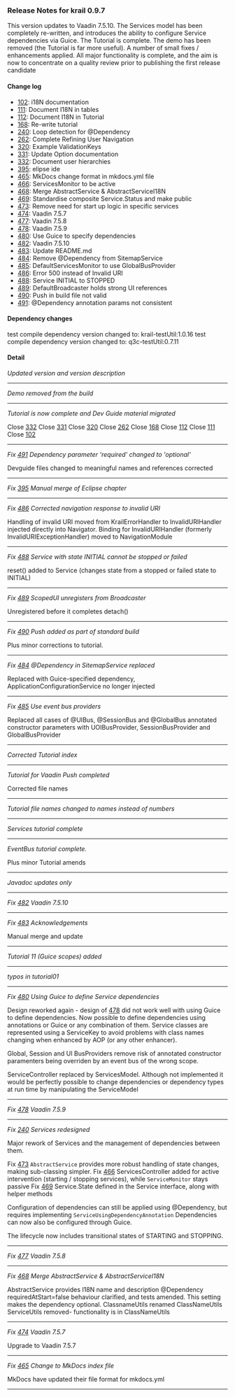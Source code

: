 ### Release Notes for krail 0.9.7

This version updates to Vaadin 7.5.10.  The Services model has been completely re-written, and introduces the ability to configure Service dependencies via Guice.
The Tutorial is complete. The demo has been removed (the Tutorial is far more useful). A number of small fixes / enhancements applied.  All major functionality is complete, and the aim is now to concentrate on a quality review prior to publishing the first release candidate 

#### Change log

-   [102](https://github.com/davidsowerby/krail/issues/102): i18N documentation
-   [111](https://github.com/davidsowerby/krail/issues/111): Document I18N in tables
-   [112](https://github.com/davidsowerby/krail/issues/112): Document I18N in Tutorial
-   [168](https://github.com/davidsowerby/krail/issues/168): Re-write tutorial
-   [240](https://github.com/davidsowerby/krail/issues/240): Loop detection for @Dependency
-   [262](https://github.com/davidsowerby/krail/issues/262): Complete Refining User Navigation
-   [320](https://github.com/davidsowerby/krail/issues/320): Example ValidationKeys
-   [331](https://github.com/davidsowerby/krail/issues/331): Update Option documentation
-   [332](https://github.com/davidsowerby/krail/issues/332): Document user hierarchies
-   [395](https://github.com/davidsowerby/krail/issues/395): elipse ide
-   [465](https://github.com/davidsowerby/krail/issues/465): MkDocs change format in mkdocs.yml file
-   [466](https://github.com/davidsowerby/krail/issues/466): ServicesMonitor to be active
-   [468](https://github.com/davidsowerby/krail/issues/468): Merge AbstractService & AbstractServiceI18N
-   [469](https://github.com/davidsowerby/krail/issues/469): Standardise composite Service.Status and make public
-   [473](https://github.com/davidsowerby/krail/issues/473): Remove need for start up logic in specific services
-   [474](https://github.com/davidsowerby/krail/issues/474): Vaadin 7.5.7
-   [477](https://github.com/davidsowerby/krail/issues/477): Vaadin 7.5.8
-   [478](https://github.com/davidsowerby/krail/issues/478): Vaadin 7.5.9
-   [480](https://github.com/davidsowerby/krail/issues/480): Use Guice to specify dependencies
-   [482](https://github.com/davidsowerby/krail/issues/482): Vaadin 7.5.10
-   [483](https://github.com/davidsowerby/krail/issues/483): Update README.md
-   [484](https://github.com/davidsowerby/krail/issues/484): Remove @Dependency from SitemapService
-   [485](https://github.com/davidsowerby/krail/issues/485): DefaultServicesMonitor to use GlobalBusProvider
-   [486](https://github.com/davidsowerby/krail/issues/486): Error 500 instead of Invalid URI
-   [488](https://github.com/davidsowerby/krail/issues/488): Service INITIAL to STOPPED
-   [489](https://github.com/davidsowerby/krail/issues/489): DefaultBroadcaster holds strong UI references
-   [490](https://github.com/davidsowerby/krail/issues/490): Push in build file not valid
-   [491](https://github.com/davidsowerby/krail/issues/491): @Dependency annotation params not consistent


#### Dependency changes

   test compile dependency version changed to: krail-testUtil:1.0.16
   test compile dependency version changed to: q3c-testUtil:0.7.11

#### Detail

*Updated version and version description*


---
*Demo removed from the build*


---
*Tutorial is now complete and Dev Guide material migrated*

Close [332](https://github.com/davidsowerby/krail/issues/332)
Close [331](https://github.com/davidsowerby/krail/issues/331)
Close [320](https://github.com/davidsowerby/krail/issues/320)
Close [262](https://github.com/davidsowerby/krail/issues/262)
Close [168](https://github.com/davidsowerby/krail/issues/168)
Close [112](https://github.com/davidsowerby/krail/issues/112)
Close [111](https://github.com/davidsowerby/krail/issues/111)
Close [102](https://github.com/davidsowerby/krail/issues/102)


---
*Fix [491](https://github.com/davidsowerby/krail/issues/491) Dependency parameter 'required' changed to 'optional'*

Devguide files changed to meaningful names and references corrected


---
*Fix [395](https://github.com/davidsowerby/krail/issues/395) Manual merge of Eclipse chapter*


---
*Fix [486](https://github.com/davidsowerby/krail/issues/486) Corrected navigation response to invalid URI*

Handling of invalid URI moved from KrailErrorHandler to InvalidURIHandler injected directly into Navigator.  Binding for  InvalidURIHandler (formerly  InvalidURIExceptionHandler) moved to NavigationModule


---
*Fix [488](https://github.com/davidsowerby/krail/issues/488) Service with state INITIAL cannot be stopped or failed*

reset() added to Service (changes state from a stopped or failed state to INITIAL)


---
*Fix [489](https://github.com/davidsowerby/krail/issues/489) ScopedUI unregisters from Broadcaster*

Unregistered before it completes detach()


---
*Fix [490](https://github.com/davidsowerby/krail/issues/490) Push added as part of standard build*

Plus minor corrections to tutorial.


---
*Fix [484](https://github.com/davidsowerby/krail/issues/484) @Dependency in SitemapService replaced*

Replaced with Guice-specified dependency, ApplicationConfigurationService no longer injected


---
*Fix [485](https://github.com/davidsowerby/krail/issues/485) Use event bus providers*

Replaced all cases of @UIBus, @SessionBus and @GlobalBus annotated constructor parameters with UOIBusProvider, SessionBusProvider and GlobalBusProvider


---
*Corrected Tutorial index*


---
*Tutorial for Vaadin Push completed*

Corrected file names


---
*Tutorial file names changed to names instead of numbers*


---
*Services tutorial complete*


---
*EventBus tutorial complete.*

Plus minor Tutorial amends


---
*Javadoc updates only*


---
*Fix [482](https://github.com/davidsowerby/krail/issues/482) Vaadin 7.5.10*


---
*Fix [483](https://github.com/davidsowerby/krail/issues/483) Acknowledgements*

Manual merge and update


---
*Tutorial 11 (Guice scopes) added*


---
*typos in tutorial01*


---
*Fix [480](https://github.com/davidsowerby/krail/issues/480) Using Guice to define Service dependencies*

Design reworked again - design of [478](https://github.com/davidsowerby/krail/issues/478) did not work well with using Guice to define dependencies.  Now possible to define dependencies using annotations or Guice or any combination of them.  Service classes are represented using a ServiceKey to avoid problems with class names changing when enhanced by AOP (or any other enhancer).

Global, Session and UI BusProviders remove risk of annotated constructor paramenters being overriden by an event bus of the wrong scope.

ServiceController replaced by ServicesModel.  Although not implemented it would be perfectly possible to change dependencies or dependency types at run time by manipulating the ServiceModel


---
*Fix [478](https://github.com/davidsowerby/krail/issues/478) Vaadin 7.5.9*


---
*Fix [240](https://github.com/davidsowerby/krail/issues/240) Services redesigned*

Major rework of Services and the management of dependencies between them.

Fix [473](https://github.com/davidsowerby/krail/issues/473) ```AbstractService``` provides more robust handling of state changes, making sub-classing simpler.
Fix [466](https://github.com/davidsowerby/krail/issues/466) ServicesController added for active intervention (starting / stopping services), while ```ServiceMonitor``` stays passive
Fix [469](https://github.com/davidsowerby/krail/issues/469) Service.State defined in the Service interface, along with helper methods

Configuration of dependencies can still be applied using @Dependency, but requires implementing ```ServiceUsingDependencyAnnotation```
Dependencies can now also be configured through Guice.

The lifecycle now includes transitional states of STARTING and STOPPING.


---
*Fix [477](https://github.com/davidsowerby/krail/issues/477) Vaadin 7.5.8*


---
*Fix [468](https://github.com/davidsowerby/krail/issues/468) Merge AbstractService & AbstractServiceI18N*

AbstractService provides I18N name and description
@Dependency requiredAtStart=false behaviour clarified, and tests amended.  This setting makes the dependency optional.
ClassnameUtils renamed ClassNameUtils
ServiceUtils removed- functionality is in ClassNameUtils


---
*Fix [474](https://github.com/davidsowerby/krail/issues/474) Vaadin 7.5.7*

Upgrade to Vaadin 7.5.7


---
*Fix [465](https://github.com/davidsowerby/krail/issues/465) Change to MkDocs index file*

MkDocs have updated their file format for mkdocs.yml


---
